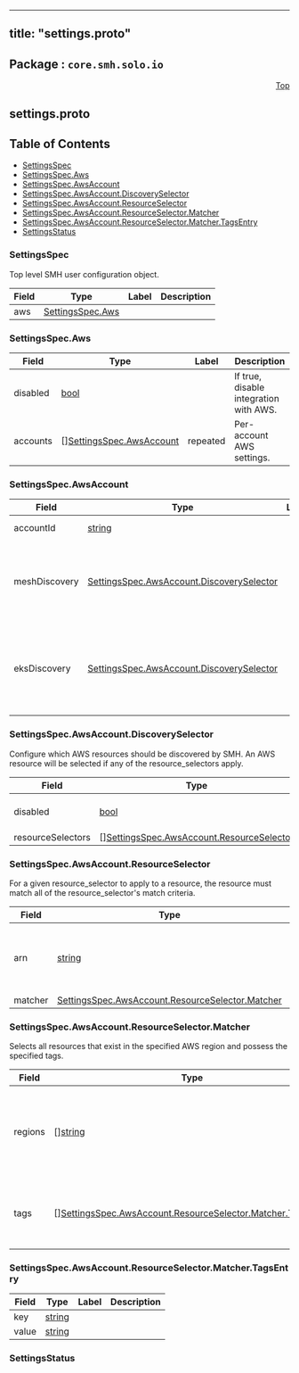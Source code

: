 
---
title: "settings.proto"
---

## Package : `core.smh.solo.io`



<a name="top"></a>

<a name="API Reference for settings.proto"></a>
<p align="right"><a href="#top">Top</a></p>

## settings.proto


## Table of Contents
  - [SettingsSpec](#core.smh.solo.io.SettingsSpec)
  - [SettingsSpec.Aws](#core.smh.solo.io.SettingsSpec.Aws)
  - [SettingsSpec.AwsAccount](#core.smh.solo.io.SettingsSpec.AwsAccount)
  - [SettingsSpec.AwsAccount.DiscoverySelector](#core.smh.solo.io.SettingsSpec.AwsAccount.DiscoverySelector)
  - [SettingsSpec.AwsAccount.ResourceSelector](#core.smh.solo.io.SettingsSpec.AwsAccount.ResourceSelector)
  - [SettingsSpec.AwsAccount.ResourceSelector.Matcher](#core.smh.solo.io.SettingsSpec.AwsAccount.ResourceSelector.Matcher)
  - [SettingsSpec.AwsAccount.ResourceSelector.Matcher.TagsEntry](#core.smh.solo.io.SettingsSpec.AwsAccount.ResourceSelector.Matcher.TagsEntry)
  - [SettingsStatus](#core.smh.solo.io.SettingsStatus)







<a name="core.smh.solo.io.SettingsSpec"></a>

### SettingsSpec
Top level SMH user configuration object.


| Field | Type | Label | Description |
| ----- | ---- | ----- | ----------- |
| aws | [SettingsSpec.Aws](#core.smh.solo.io.SettingsSpec.Aws) |  |  |






<a name="core.smh.solo.io.SettingsSpec.Aws"></a>

### SettingsSpec.Aws



| Field | Type | Label | Description |
| ----- | ---- | ----- | ----------- |
| disabled | [bool](#bool) |  | If true, disable integration with AWS. |
| accounts | [][SettingsSpec.AwsAccount](#core.smh.solo.io.SettingsSpec.AwsAccount) | repeated | Per-account AWS settings. |






<a name="core.smh.solo.io.SettingsSpec.AwsAccount"></a>

### SettingsSpec.AwsAccount



| Field | Type | Label | Description |
| ----- | ---- | ----- | ----------- |
| accountId | [string](#string) |  | AWS account ID. |
| meshDiscovery | [SettingsSpec.AwsAccount.DiscoverySelector](#core.smh.solo.io.SettingsSpec.AwsAccount.DiscoverySelector) |  | If unspecified, by default discovery will run for AppMesh in all regions. |
| eksDiscovery | [SettingsSpec.AwsAccount.DiscoverySelector](#core.smh.solo.io.SettingsSpec.AwsAccount.DiscoverySelector) |  | If unspecified, by default discovery will run for EKS clusters in all regions. |






<a name="core.smh.solo.io.SettingsSpec.AwsAccount.DiscoverySelector"></a>

### SettingsSpec.AwsAccount.DiscoverySelector
Configure which AWS resources should be discovered by SMH. An AWS resource will be selected if any of the resource_selectors apply.


| Field | Type | Label | Description |
| ----- | ---- | ----- | ----------- |
| disabled | [bool](#bool) |  | If true, disable discovery. |
| resourceSelectors | [][SettingsSpec.AwsAccount.ResourceSelector](#core.smh.solo.io.SettingsSpec.AwsAccount.ResourceSelector) | repeated |  |






<a name="core.smh.solo.io.SettingsSpec.AwsAccount.ResourceSelector"></a>

### SettingsSpec.AwsAccount.ResourceSelector
For a given resource_selector to apply to a resource, the resource must match all of the resource_selector's match criteria.


| Field | Type | Label | Description |
| ----- | ---- | ----- | ----------- |
| arn | [string](#string) |  | AWS resource ARN that directly references a resource. |
| matcher | [SettingsSpec.AwsAccount.ResourceSelector.Matcher](#core.smh.solo.io.SettingsSpec.AwsAccount.ResourceSelector.Matcher) |  |  |






<a name="core.smh.solo.io.SettingsSpec.AwsAccount.ResourceSelector.Matcher"></a>

### SettingsSpec.AwsAccount.ResourceSelector.Matcher
Selects all resources that exist in the specified AWS region and possess the specified tags.


| Field | Type | Label | Description |
| ----- | ---- | ----- | ----------- |
| regions | [][string](#string) | repeated | AWS regions, e.g. us-east-2. If unspecified, select across all regions. |
| tags | [][SettingsSpec.AwsAccount.ResourceSelector.Matcher.TagsEntry](#core.smh.solo.io.SettingsSpec.AwsAccount.ResourceSelector.Matcher.TagsEntry) | repeated | AWS resource tags. If unspecified, match any tags. |






<a name="core.smh.solo.io.SettingsSpec.AwsAccount.ResourceSelector.Matcher.TagsEntry"></a>

### SettingsSpec.AwsAccount.ResourceSelector.Matcher.TagsEntry



| Field | Type | Label | Description |
| ----- | ---- | ----- | ----------- |
| key | [string](#string) |  |  |
| value | [string](#string) |  |  |






<a name="core.smh.solo.io.SettingsStatus"></a>

### SettingsStatus






 <!-- end messages -->

 <!-- end enums -->

 <!-- end HasExtensions -->

 <!-- end services -->


